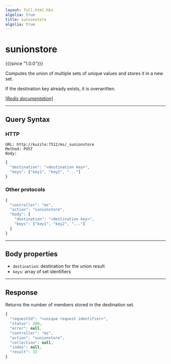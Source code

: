 ```yaml
---
layout: full.html.hbs
algolia: true
title: sunionstore
algolia: true
---
```


# sunionstore

{{{since "1.0.0"}}}

Computes the union of multiple sets of unique values and stores it in a new set.

If the destination key already exists, it is overwritten.

[[_Redis documentation_]](https://redis.io/commands/sunionstore)

---

## Query Syntax

### HTTP

```http
URL: http://kuzzle:7512/ms/_sunionstore
Method: POST  
Body:
```

```js
{
  "destination": "<destination key>",
  "keys": ["key1", "key2", "..."]
}
```

### Other protocols

```js
{
  "controller": "ms",
  "action": "sunionstore",
  "body": {
    "destination": "<destination key>",
    "keys": ["key1", "key2", "..."]
  }
}
```

---

## Body properties

* `destination`: destination for the union result
* `keys`: array of set identifiers

---

## Response

Returns the number of members stored in the destination set.

```javascript
{
  "requestId": "<unique request identifier>",
  "status": 200,
  "error": null,
  "controller": "ms",
  "action": "sunionstore",
  "collection": null,
  "index": null,
  "result": 31
}
```
